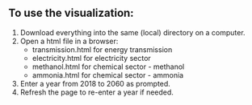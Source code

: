 ## To use the visualization:
<ol>
   <li>Download everything into the same (local) directory on a computer.</li>
   
   <li>Open a html file in a browser:
      <ul>
         <li>transmission.html for energy transmission</li>
         <li>electricity.html for electricity sector</li>
         <li>methanol.html for chemical sector - methanol</li>
         <li>ammonia.html for chemical sector - ammonia</li>
      </ul>
   </li>
   
   <li>Enter a year from 2018 to 2060 as prompted.</li>
   
   <li>Refresh the page to re-enter a year if needed.</li>
</ol>
